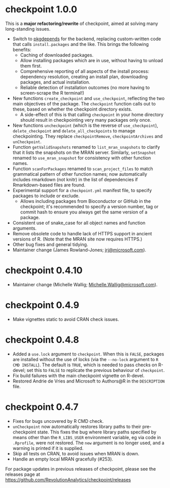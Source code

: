 # checkpoint 1.0.0

This is a **major refactoring/rewrite** of checkpoint, aimed at solving many long-standing issues.

- Switch to [pkgdepends](https://github.com/r-lib/pkgdepends) for the backend, replacing custom-written code that calls `install.packages` and the like. This brings the following benefits:
  - Caching of downloaded packages.
  - Allow installing packages which are in use, without having to unload them first.
  - Comprehensive reporting of all aspects of the install process: dependency resolution, creating an install plan, downloading packages, and actual installation.
  - Reliable detection of installation outcomes (no more having to screen-scrape the R terminal!)
- New functions `create_checkpoint` and `use_checkpoint`, reflecting the two main objectives of the package. The `checkpoint` function calls out to these, based on whether the checkpoint directory exists.
  - A side-effect of this is that calling `checkpoint` in your home directory should result in checkpointing very many packages only once.
- New functions `uncheckpoint` (which is the reverse of `use_checkpoint`), `delete_checkpoint` and `delete_all_checkpoints` to manage checkpointing. They replace `checkpointRemove`, `checkpointArchives` and `unCheckpoint`.
- Function `getValidSnapshots` renamed to `list_mran_snapshots` to clarify that it lists the snapshots on the MRAN server. Similarly, `setSnapshot` renamed to `use_mran_snapshot` for consistency with other function names.
- Function `scanForPackages` renamed to `scan_project_files` to match grammatical pattern of other function names; now automatically includes rmarkdown (not knitr) in the list of dependencies if Rmarkdown-based files are found.
- Experimental support for a `checkpoint.yml` manifest file, to specify packages to include or exclude.
   - Allows including packages from Bioconductor or GitHub in the checkpoint; it's recommended to specify a version number, tag or commit hash to ensure you always get the same version of a package.
- Consistent use of snake_case for all object names and function arguments.
- Remove obsolete code to handle lack of HTTPS support in ancient versions of R. (Note that the MRAN site now requires HTTPS.)
- Other bug fixes and general tidying.
- Maintainer change (James Rowland-Jones; jrj@microsoft.com).

# checkpoint 0.4.10

* Maintainer change (Michelle Wallig; Michelle.Wallig@microsoft.com).

# checkpoint 0.4.9

* Make vignettes static to avoid CRAN check issues.

# checkpoint 0.4.8

* Added a `use.lock` argument to `checkpoint`. When this is `FALSE`, packages are installed without the use of locks (via the `--no-lock` argument to `R CMD INSTALL`). The default is `TRUE`, which is needed to pass checks on R-devel; set this to `FALSE` to replicate the previous behaviour of `checkpoint`.
* Fix build failures with the main checkpoint vignette on R-devel.
* Restored Andrie de Vries and Microsoft to Authors@R in the `DESCRIPTION` file.

# checkpoint 0.4.7

* Fixes for bugs uncovered by R CMD check.
* `unCheckpoint` now automatically restores library paths to their pre-checkpoint state. This fixes the bug where library paths specified by means other than the `R_LIBS_USER` environment variable, eg via code in `.Rprofile`, were not restored. The `new` argument is no longer used, and a warning is printed if it is supplied.
* Skip all tests on CRAN, to avoid issues when MRAN is down.
* Handle an empty local MRAN gracefully (#253).


For package updates in previous releases of checkpoint, please see the releases page at https://github.com/RevolutionAnalytics/checkpoint/releases